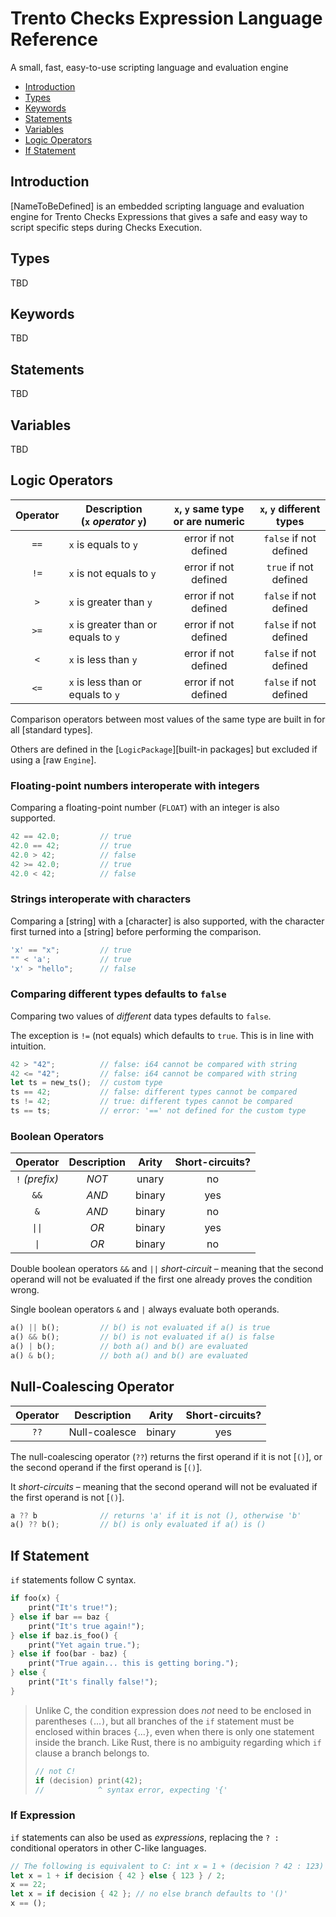 # Trento Checks Expression Language Reference

A small, fast, easy-to-use scripting language and evaluation engine

- [Introduction](#introduction)
- [Types](#corosync)
- [Keywords](#keywords)
- [Statements](#statements)
- [Variables](#variables)
- [Logic Operators](#logic-operators)
- [If Statement](#logic-operators)

## Introduction

[NameToBeDefined] is an embedded scripting language and evaluation engine for Trento Checks Expressions that gives a safe and easy way to script specific steps during Checks Execution.

## Types
TBD

## Keywords
TBD

## Statements
TBD

## Variables
TBD

## Logic Operators

| Operator | Description<br/>(`x` _operator_ `y`) | `x`, `y` same type or are numeric | `x`, `y` different types |
| :------: | ------------------------------------ | :-------------------------------: | :----------------------: |
|   `==`   | `x` is equals to `y`                 |       error if not defined        |  `false` if not defined  |
|   `!=`   | `x` is not equals to `y`             |       error if not defined        |  `true` if not defined   |
|   `>`    | `x` is greater than `y`              |       error if not defined        |  `false` if not defined  |
|   `>=`   | `x` is greater than or equals to `y` |       error if not defined        |  `false` if not defined  |
|   `<`    | `x` is less than `y`                 |       error if not defined        |  `false` if not defined  |
|   `<=`   | `x` is less than or equals to `y`    |       error if not defined        |  `false` if not defined  |

Comparison operators between most values of the same type are built in for all [standard types].

Others are defined in the [`LogicPackage`][built-in packages] but excluded if using a [raw `Engine`].


### Floating-point numbers interoperate with integers

Comparing a floating-point number (`FLOAT`) with an integer is also supported.

```rust
42 == 42.0;         // true
42.0 == 42;         // true
42.0 > 42;          // false
42 >= 42.0;         // true
42.0 < 42;          // false
```

### Strings interoperate with characters

Comparing a [string] with a [character] is also supported, with the character first turned into a
[string] before performing the comparison.

```rust
'x' == "x";         // true
"" < 'a';           // true
'x' > "hello";      // false
```

### Comparing different types defaults to `false`

Comparing two values of _different_ data types defaults to `false`.

The exception is `!=` (not equals) which defaults to `true`. This is in line with intuition.

```rust
42 > "42";          // false: i64 cannot be compared with string
42 <= "42";         // false: i64 cannot be compared with string
let ts = new_ts();  // custom type
ts == 42;           // false: different types cannot be compared
ts != 42;           // true: different types cannot be compared
ts == ts;           // error: '==' not defined for the custom type
```

### Boolean Operators

|     Operator      | Description | Arity  | Short-circuits? |
| :---------------: | :---------: | :----: | :-------------: |
|  `!` _(prefix)_   |    _NOT_    | unary  |       no        |
|       `&&`        |    _AND_    | binary |       yes       |
|        `&`        |    _AND_    | binary |       no        |
| <code>\|\|</code> |    _OR_     | binary |       yes       |
|  <code>\|</code>  |    _OR_     | binary |       no        |

Double boolean operators `&&` and `||` _short-circuit_ &ndash; meaning that the second operand will not be evaluated
if the first one already proves the condition wrong.

Single boolean operators `&` and `|` always evaluate both operands.

```rust
a() || b();         // b() is not evaluated if a() is true
a() && b();         // b() is not evaluated if a() is false
a() | b();          // both a() and b() are evaluated
a() & b();          // both a() and b() are evaluated
```


Null-Coalescing Operator
------------------------

| Operator |  Description  | Arity  | Short-circuits? |
| :------: | :-----------: | :----: | :-------------: |
|   `??`   | Null-coalesce | binary |       yes       |

The null-coalescing operator (`??`) returns the first operand if it is not [`()`], or the second
operand if the first operand is [`()`].

It _short-circuits_  &ndash; meaning that the second operand will not be evaluated if the first
operand is not [`()`].

```rust
a ?? b              // returns 'a' if it is not (), otherwise 'b'
a() ?? b();         // b() is only evaluated if a() is ()
```

## If Statement

`if` statements follow C syntax.

```rust
if foo(x) {
    print("It's true!");
} else if bar == baz {
    print("It's true again!");
} else if baz.is_foo() {
    print("Yet again true.");
} else if foo(bar - baz) {
    print("True again... this is getting boring.");
} else {
    print("It's finally false!");
}
```


> Unlike C, the condition expression does _not_ need to be enclosed in parentheses `(`...`)`, but all
> branches of the `if` statement must be enclosed within braces `{`...`}`, even when there is only
> one statement inside the branch.
> Like Rust, there is no ambiguity regarding which `if` clause a branch belongs to.
> 
> ```rust
> // not C!
> if (decision) print(42);
> //            ^ syntax error, expecting '{'
> ```



### If Expression

`if` statements can also be used as _expressions_, replacing the `? :` conditional
operators in other C-like languages.

```rust
// The following is equivalent to C: int x = 1 + (decision ? 42 : 123) / 2;
let x = 1 + if decision { 42 } else { 123 } / 2;
x == 22;
let x = if decision { 42 }; // no else branch defaults to '()'
x == ();
```